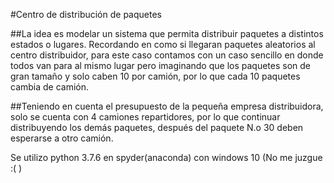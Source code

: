 #Centro de distribución de paquetes

##La idea es modelar un sistema que permita distribuir paquetes a distintos estados o lugares.
Recordando en como si llegaran paquetes aleatorios al centro distribuidor, para este caso contamos con un caso sencillo en donde todos van para al mismo lugar pero imaginando que los paquetes son de gran tamaño y solo caben 10 por camión, por lo que cada 10 paquetes cambia de camión.

##Teniendo en cuenta el presupuesto de la pequeña empresa distribuidora, solo se cuenta con 4 camiones repartidores, por lo que continuar distribuyendo los demás paquetes, después del paquete N.o 30 deben esperarse a otro camión. 

Se utilizo python 3.7.6 en spyder(anaconda) con windows 10 (No me juzgue :( )